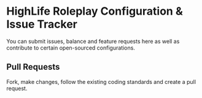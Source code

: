 # HighLife Roleplay Configuration & Issue Tracker
You can submit issues, balance and feature requests here as well as contribute to certain open-sourced configurations.

## Pull Requests
Fork, make changes, follow the existing coding standards and create a pull request.
